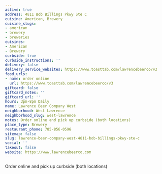```yaml
---
active: true
address: 4811 Bob Billings Pkwy Ste C
cuisine: American, Brewery
cuisine_slugs:
- american
- brewery
- breweries
cuisines:
- American
- Brewery
curbside: true
curbside_instructions: ''
delivery: false
delivery_service_websites: https://www.toasttab.com/lawrencebeerco/v3
food_urls:
- name: order online
  url: https://www.toasttab.com/lawrencebeerco/v3
giftcard: false
giftcard_notes: ''
giftcard_url: ''
hours: 3pm-8pm Daily
name: Lawrence Beer Company West
neighborhood: West Lawrence
neighborhood_slug: west-lawrence
notes: Order online and pick up curbside (both locations)
place_type: Brewery
restaurant_phone: 785-856-0596
sitemap: false
slug: lawrence-beer-company-west-4811-bob-billings-pkwy-ste-c
social: ''
takeout: false
website: https://www.lawrencebeerco.com
---
```


Order online and pick up curbside (both locations)